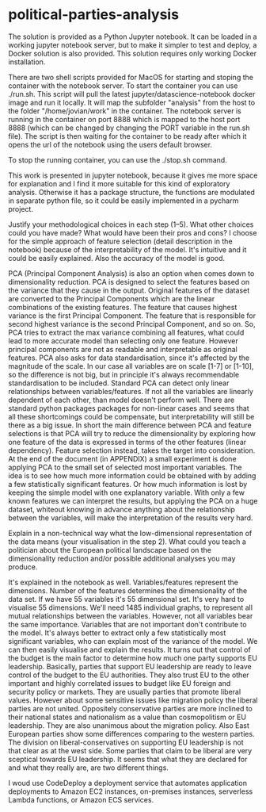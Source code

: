 # political-parties-analysis

The solution is provided as a Python Jupyter notebook. It can be loaded in a working jupyter notebook server, but to make it simpler to test and deploy, a Docker solution is also provided. This solution requires only working Docker installation.

There are two shell scripts provided for MacOS for starting and stoping the container with the notebook server.
To start the container you can use ./run.sh. 
This script will pull the latest jupyter/datascience-notebook docker image and run it locally. It will map the subfolder "analysis" from the host to the folder "/home/jovian/work" in the container. The notebook server is running in the container on port 8888 which is mapped to the host port 8888 (which can be changed by changing the PORT variable in the run.sh file).
The script is then waiting for the container to be ready after which it opens the url of the notebook using the users default browser.

To stop the running container, you can use the ./stop.sh command.
 
This work is presented in jupyter notebook, because it gives me more space for explanation and I find it more suitable for this kind of exploratory analysis. Otherwise it has a package structure, the functions are modulated in separate python file, so it could be easily implemented in a pycharm project.

Justify your methodological choices in each step (1–5). What other choices could you have made? What would have been their pros and cons?
I choose for the simple approach of feature selection (detail description in the notebook) because of the interpretability of the model. It's intuitive and it could be easily explained. Also the accuracy of the model is good.

PCA (Principal Component Analysis) is also an option when comes down to dimensionality reduction. PCA is designed to select the features based on the variance that they cause in the output. Original features of the dataset are converted to the Principal Components which are the linear combinations of the existing features. The feature that causes highest variance is the first Principal Component. The feature that is responsible for second highest variance is the second Principal Component, and so on. So, PCA tries to extract the max variance combining all features, what could lead to more accurate model than selecting only one feature. However principal components are not as readable and interpretable as original features.
PCA also asks for data standardisation, since it's affected by the magnitude of the scale. In our case all variables are on scale [1-7] or [1-10], so the difference is not big, but in principle it's always recommendable standardisation to be included. 
Standard PCA can detect only linear relationships between variables/features. If not all the variables are linearly dependent of each other, than model doesn't perform well. There are standard python packages packages for non-linear cases and seems that all these shortcomings could be compensate, but interpretability will still be there as a big issue.
In short the main difference between PCA and feature selections is that PCA will try to reduce the dimensionality by exploring how one feature of the data is expressed in terms of the other features (linear dependency). Feature selection instead, takes the target into consideration. 
At the end of the document (in APPENDIX) a small experiment is done applying PCA to the small set of selected most important variables. The idea is to see how much more information could be obtained with by adding a few statistically significant features. Or how much information is lost by keeping the simple model with one explanatory variable. With only a few known features we can interpret the results, but applying the PCA on a huge dataset, whiteout knowing in advance anything about the relationship between the variables, will make the interpretation of the results very hard. 

Explain in a non-technical way what the low-dimensional representation of the data means (your visualisation in the step 2). What could you teach a politician about the European political landscape based on the dimensionality reduction and/or possible additional analyses you may produce.

It's explained in the notebook as well. Variables/features represent the dimensions. Number of the features determines the dimensionality of the data set. If we have 55 variables it's 55 dimensional set. It's very hard to visualise 55 dimensions. We'll need 1485 individual graphs, to represent all mutual relationships between the variables. However, not all variables bear the same importance. Variables that are not important don't contribute to the model. It's always better to extract only a few statistically most significant variables, who can explain most of the variance of the model. We can then easily visualise and explain the results. 
It turns out that control of the budget is the main factor to determine how much one party supports EU leadership.
Basically, parties that support EU leadership are ready to leave control of the budget to the EU authorities. They also trust EU to the other important and highly correlated issues to budget like EU foreign and security policy or markets. They are usually parties that promote liberal values. However about some sensitive issues like migration policy the liberal parties are not united. Oppositely conservative parties are more inclined to their national states and nationalism as a value than cosmopolitism or EU leadership. They are also unanimous about the migration policy. 
Also East European parties show some differences comparing to the western parties. The division on liberal-conservatives on supporting EU leadership is not that clear as at the west side. Some parties that claim to be liberal are very sceptical towards EU leadership. It seems that what they are declared for and what they really are, are two different things. 

I woud use CodeDeploy a deployment service that automates application deployments to Amazon EC2 instances, on-premises instances, serverless Lambda functions, or Amazon ECS services.
